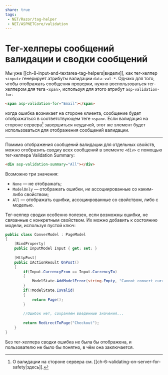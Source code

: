 ```yaml
---
share: true
tags:
 - NET/Razor/tag-helper
 - NET/ASPNETCore/validation
---
```

# Тег-хелперы сообщений валидации и сводки сообщений
Мы уже [[ch-8-input-and-textarea-tag-helpers|видели]], как тег-хелпер `<input>` генерирует атрибуты валидации `data-val-*`. Однако для того, чтобы отображать сообщения проверки, нужно воспользоваться тег-хелпером для тега `<span>`, используя для этого атрибут `asp-validation-for`:
```html
<span asp-validation-for="Email"></span>
```
когда ошибка возникает на стороне клиента, сообщение будет отображаться в соответствующем теге `<span>`. Если валидация на стороне сервера[^1] завершиться неудачей, этот же элемент будет использоваться для отображения сообщений валидации.

[^1]: О валидации на стороне сервера см. [[ch-6-validating-on-server-for-safety|здесь]].

---
Помимо отображения сообщений валидации для отдельных свойств, можно отобразить сводку всех сообщений в элементе `<div>` с помощью тег-хелпера Validation Summary:
```html
<div asp-validation-summary="All"></div>
```
Возможно три значения:
- `None` — не отображать;
- `ModelOnly` — отображать ошибки, *не* ассоциированные со каким-либо свойством;
- `All` — отображать ошибки, ассоциированные со свойством, либо с моделью.

Тег-хелпер сводки особенно полезен, если возможны ошибки, не связанные с конкретным свойством. Их можно добавить к состоянию модели, используя пустой ключ:
```csharp
public class ConverModel : PageModel
{
	[BindProperty]
	public InputModel Input { get; set; }
	
	[HttpPost]
	public IActionResult OnPost()
	{
		if(Input.CurrencyFrom == Input.CurrencyTo)
		{
			ModelState.AddModelError(string.Empty, "Cannot convert currency to itself");
		}
		if(!ModelState.IsValid)
		{
			return Page();
		}
		
		//Ошибок нет, сохраняем введенные значения...
		
		return RedirectToPage("Checkout");
	}
}
```
Без тег-хелпера сводки ошибка не была бы отображена, и пользователю не было бы понятно, в чём она заключается.